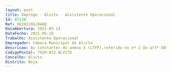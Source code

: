```yaml
--- 
layout: post
title: Emprego - Alvito - Assistente Operacional
Id: 87128
Ref: OE202105/0460
DataAbertura: 2021-05-14
DataFecho: 2021-05-28
Trabalho: Assistente Operacional
Empregador: Câmara Municipal de Alvito
Descricao: As constantes do anexo à (LTFP),referido no nº 2 do artº 88º da mesma lei, ao qual corresponde, respetivamente o grau 1 de complexidade funcional. Cabendo lhe ainda   procede ao arrumo da colocação de bilhetes e à entrega, mediante a perceção do preço, de bilhetes de acesso á piscina municipal, é responsável pelos equipamentos sob a sua guarda e pela correta utilização, procedendo, quando necessário, à manutenção e reparação dos mesmos.
CodigoPostal: 7920-022 ALVITO
Concelho: Alvito
Distrito: Beja
--- 
```

